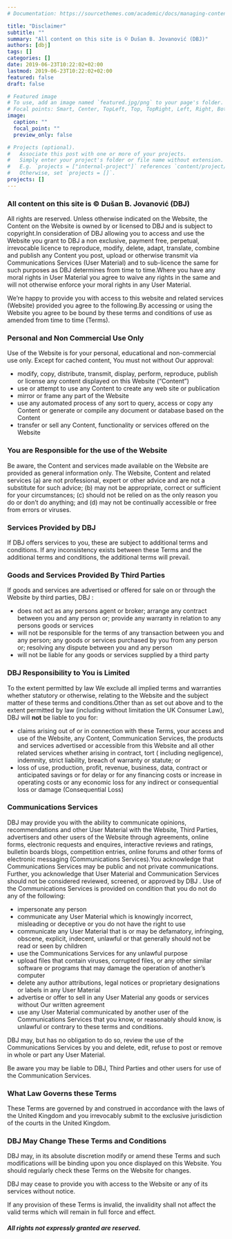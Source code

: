 ```yaml
---
# Documentation: https://sourcethemes.com/academic/docs/managing-content/

title: "Disclaimer"
subtitle: ""
summary: "All content on this site is © Dušan B. Jovanović (DBJ)"
authors: [dbj]
tags: []
categories: []
date: 2019-06-23T10:22:02+02:00
lastmod: 2019-06-23T10:22:02+02:00
featured: false
draft: false

# Featured image
# To use, add an image named `featured.jpg/png` to your page's folder.
# Focal points: Smart, Center, TopLeft, Top, TopRight, Left, Right, BottomLeft, Bottom, BottomRight.
image:
  caption: ""
  focal_point: ""
  preview_only: false

# Projects (optional).
#   Associate this post with one or more of your projects.
#   Simply enter your project's folder or file name without extension.
#   E.g. `projects = ["internal-project"]` references `content/project/deep-learning/index.md`.
#   Otherwise, set `projects = []`.
projects: []
---
```

### All content on this site is © Dušan B. Jovanović (DBJ)

All rights are reserved. Unless otherwise indicated on the Website, the Content on the Website is owned by or licensed to DBJ and is subject to copyright.In consideration of DBJ allowing you to access and use the Website you grant to DBJ a non exclusive, payment free, perpetual, irrevocable licence to reproduce, modify, delete, adapt, translate, combine and publish any Content you post, upload or otherwise transmit via Communications Services (User Material) and to sub-licence the same for such purposes as DBJ determines from time to time.Where you have any moral rights in User Material you agree to waive any rights in the same and will not otherwise enforce your moral rights in any User Material.

We’re happy to provide you with access to this website and related services (Website) provided you agree to the following.By accessing or using the Website you agree to be bound by these terms and conditions of use as amended from time to time (Terms).

### Personal and Non Commercial Use Only

Use of the Website is for your personal, educational and non-commercial use only.  Except for cached content,  You must not without Our approval:

- modify, copy, distribute, transmit, display, perform, reproduce, publish or license any content displayed on this Website (“Content”)
- use or attempt to use any Content to create any web site or publication
- mirror or frame any part of the Website
- use any automated process of any sort to query, access or copy any Content or generate or compile any document or database based on the Content
- transfer or sell any Content, functionality or services offered on the Website

### You are Responsible for the use of the Website

Be aware, the Content and services made available on the Website are provided as general information only.  The Website, Content and related services (a) are not professional, expert or other advice and are not a substitute for such advice; (b) may not be appropriate, correct or sufficient for your circumstances; (c) should not be relied on as the only reason you do or don’t do anything; and (d) may not be continually accessible or free from errors or viruses.

### Services Provided by DBJ

If DBJ offers services to you, these are subject to additional terms and conditions.  If any inconsistency exists between these Terms and the additional terms and conditions, the additional terms will prevail.

### Goods and Services Provided By Third Parties

If goods and services are advertised or offered for sale on or through the Website by third parties, DBJ :

- does not act as any persons agent or broker;  arrange any contract between you and any person or; provide any warranty in relation to any persons goods or services
- will not be responsible for the terms of any transaction between you and any person; any goods or services purchased by you from any person or; resolving any dispute between you and any person
- will not be liable for any goods or services supplied by a third party

### DBJ Responsibility to You is Limited

To the extent permitted by law We exclude all implied terms and warranties whether statutory or otherwise, relating to the Website and the subject matter of these terms and conditions.Other than as set out above and to the extent permitted by law (including without limitation the UK Consumer Law),  DBJ  will **not** be liable to you for:

- claims arising out of or in connection with these Terms, your access and use of the Website, any Content,  Communication Services, the products and services advertised or accessible from this Website and all other related services whether arising in contract, tort ( including negligence), indemnity, strict liability, breach of warranty or statute; or
- loss of use, production, profit, revenue, business, data, contract  or anticipated savings or for delay or for any financing costs or increase in operating costs or any  economic loss for any indirect or consequential loss or damage (Consequential Loss)

### Communications Services

DBJ may provide you with the ability to communicate opinions, recommendations and other User Material with the Website, Third Parties, advertisers and other users of the Website through agreements, online forms, electronic requests and enquires, interactive reviews and ratings, bulletin boards blogs, competition entries, online forums and other forms of electronic messaging (Communications Services).You acknowledge that Communications Services may be public and not private communications. Further, you acknowledge that User Material and Communication Services should not be considered reviewed, screened, or approved by DBJ . Use of the Communications Services is provided on condition that you do not do any of the following:

- impersonate any person
- communicate any User Material which is knowingly incorrect, misleading or deceptive or you do not have the right to use
- communicate any User Material that is or may be defamatory, infringing, obscene, explicit, indecent, unlawful or that generally should not be read or seen by children
- use the Communications Services for any unlawful purpose
- upload files that contain viruses, corrupted files, or any other similar software or programs that may damage the operation of another’s computer
- delete any author attributions, legal notices or proprietary designations or labels in any User Material
- advertise or offer to sell in any User Material any goods or services without Our written agreement
- use any User Material communicated by another user of the Communications Services that you know, or reasonably should know, is unlawful or contrary to these terms and conditions.

DBJ may, but has no obligation to do so, review the use of the Communications Services by you and delete, edit, refuse to post or remove in whole or part any User Material.

Be aware you may be liable to DBJ, Third Parties and other users for use of the Communication Services.

### What Law Governs these Terms

These Terms are governed by and construed in accordance with the laws of the United Kingdom and you irrevocably submit to the exclusive jurisdiction of the courts in the United Kingdom.

### DBJ May Change These Terms and Conditions

DBJ may, in its absolute discretion modify or amend these Terms and such modifications will be binding upon you once displayed on this Website.  You should regularly check these Terms on the Website for changes. 

DBJ may cease to provide you with access to the Website or any of its services without notice.

If any provision of these Terms is invalid, the invalidity shall not affect the valid terms which will remain in full force and effect.

#### *All rights not expressly granted are reserved.*

